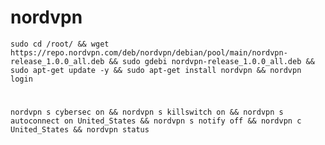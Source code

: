# nordvpn

    sudo cd /root/ && wget https://repo.nordvpn.com/deb/nordvpn/debian/pool/main/nordvpn-release_1.0.0_all.deb && sudo gdebi nordvpn-release_1.0.0_all.deb && sudo apt-get update -y && sudo apt-get install nordvpn && nordvpn login
#
#
#
    nordvpn s cybersec on && nordvpn s killswitch on && nordvpn s autoconnect on United_States && nordvpn s notify off && nordvpn c United_States && nordvpn status
    
    
